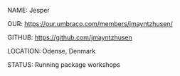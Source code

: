 NAME: Jesper

OUR: https://our.umbraco.com/members/jmayntzhusen/

GITHUB: https://github.com/jmayntzhusen

LOCATION: Odense, Denmark

STATUS: Running package workshops
